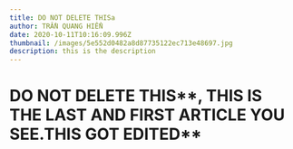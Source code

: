 ```yaml
---
title: DO NOT DELETE THISa
author: TRẦN QUANG HIỂN
date: 2020-10-11T10:16:09.996Z
thumbnail: /images/5e552d0482a8d87735122ec713e48697.jpg
description: this is the description
---
```

# DO NOT DELETE THIS**, THIS IS THE LAST AND FIRST ARTICLE YOU SEE.THIS GOT EDITED**